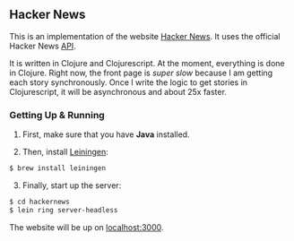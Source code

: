 ## Hacker News

This is an implementation of the website [Hacker News](http://news.ycombinator.com). It uses the official Hacker News [API](https://github.com/HackerNews/API).

It is written in Clojure and Clojurescript. At the moment, everything is done in Clojure. Right now, the front page is _super slow_ because I am getting each story synchronously. Once I write the logic to get stories in Clojurescript, it will be asynchronous and about 25x faster.

### Getting Up & Running

1. First, make sure that you have **Java** installed.

2. Then, install [Leiningen](https://github.com/technomancy/leiningen):
```bash
$ brew install leiningen
```

3. Finally, start up the server:

``` bash
$ cd hackernews
$ lein ring server-headless
```

The website will be up on [localhost:3000](http://localhost:3000).
